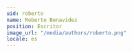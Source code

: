 ```yaml
---
uid: roberto
name: Roberto Benavidez
position: Escritor
image_url: "/media/authors/roberto.png"
locale: es
---
```

